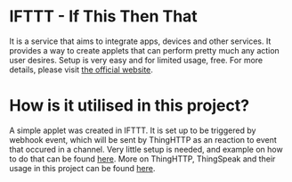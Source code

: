 # IFTTT - If This Then That

It is a service that aims to integrate apps, devices and other services. It provides a way to create applets that can perform pretty much any action user desires. Setup is very easy and for limited usage, free. For more details, please visit [the official website](https://ifttt.com/explore/new_to_ifttt "WTF is IFTTT?").

# How is it utilised in this project?

A simple applet was created in IFTTT. It is set up to be triggered by webhook event, which will be sent by ThingHTTP as an reaction to event that occured in a channel. Very little setup is needed, and example on how to do that can be found [here](https://www.mathworks.com/help/thingspeak/use-ifttt-to-send-text-message-notification.html "ThingHTTP and IFTTT setup example."). More on ThingHTTP, ThingSpeak and their usage in this project can be found [here](documentation/thingspeak/README.md "ThingSpeak purpose & setup."). 